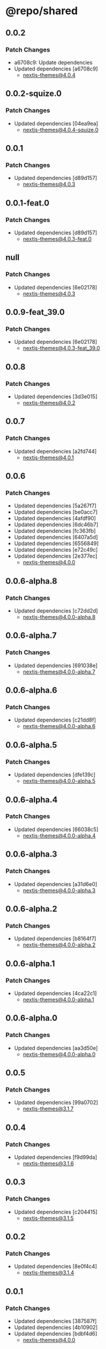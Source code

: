 # @repo/shared

## 0.0.2

### Patch Changes

- a6708c9: Update dependencies
- Updated dependencies [a6708c9]
  - nextjs-themes@4.0.4

## 0.0.2-squize.0

### Patch Changes

- Updated dependencies [04ea9ea]
  - nextjs-themes@4.0.4-squize.0

## 0.0.1

### Patch Changes

- Updated dependencies [d89d157]
  - nextjs-themes@4.0.3

## 0.0.1-feat.0

### Patch Changes

- Updated dependencies [d89d157]
  - nextjs-themes@4.0.3-feat.0

## null

### Patch Changes

- Updated dependencies [6e02178]
  - nextjs-themes@4.0.3

## 0.0.9-feat_39.0

### Patch Changes

- Updated dependencies [6e02178]
  - nextjs-themes@4.0.3-feat_39.0

## 0.0.8

### Patch Changes

- Updated dependencies [3d3e015]
  - nextjs-themes@4.0.2

## 0.0.7

### Patch Changes

- Updated dependencies [a2fd744]
  - nextjs-themes@4.0.1

## 0.0.6

### Patch Changes

- Updated dependencies [5a267f7]
- Updated dependencies [be0acc7]
- Updated dependencies [4afdf90]
- Updated dependencies [6dc46b7]
- Updated dependencies [fc363fb]
- Updated dependencies [6407a5d]
- Updated dependencies [6556849]
- Updated dependencies [e72c49c]
- Updated dependencies [2e377ec]
  - nextjs-themes@4.0.0

## 0.0.6-alpha.8

### Patch Changes

- Updated dependencies [c72dd2d]
  - nextjs-themes@4.0.0-alpha.8

## 0.0.6-alpha.7

### Patch Changes

- Updated dependencies [691038e]
  - nextjs-themes@4.0.0-alpha.7

## 0.0.6-alpha.6

### Patch Changes

- Updated dependencies [c21dd8f]
  - nextjs-themes@4.0.0-alpha.6

## 0.0.6-alpha.5

### Patch Changes

- Updated dependencies [dfe139c]
  - nextjs-themes@4.0.0-alpha.5

## 0.0.6-alpha.4

### Patch Changes

- Updated dependencies [66038c5]
  - nextjs-themes@4.0.0-alpha.4

## 0.0.6-alpha.3

### Patch Changes

- Updated dependencies [a31d6e0]
  - nextjs-themes@4.0.0-alpha.3

## 0.0.6-alpha.2

### Patch Changes

- Updated dependencies [b8164f7]
  - nextjs-themes@4.0.0-alpha.2

## 0.0.6-alpha.1

### Patch Changes

- Updated dependencies [4ca22c1]
  - nextjs-themes@4.0.0-alpha.1

## 0.0.6-alpha.0

### Patch Changes

- Updated dependencies [aa3d50e]
  - nextjs-themes@4.0.0-alpha.0

## 0.0.5

### Patch Changes

- Updated dependencies [99a0702]
  - nextjs-themes@3.1.7

## 0.0.4

### Patch Changes

- Updated dependencies [f9d99da]
  - nextjs-themes@3.1.6

## 0.0.3

### Patch Changes

- Updated dependencies [c204415]
  - nextjs-themes@3.1.5

## 0.0.2

### Patch Changes

- Updated dependencies [8e0f4c4]
  - nextjs-themes@3.1.4

## 0.0.1

### Patch Changes

- Updated dependencies [387587f]
- Updated dependencies [4b10902]
- Updated dependencies [bdbf4d6]
  - nextjs-themes@4.0.0
